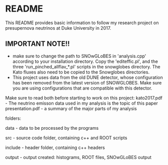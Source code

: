 # README

This README provides basic information to follow my research project on presupernova neutrinos at Duke University in 2017.

## IMPORTANT NOTE!!

- make sure to change the path to SNOwGLoBES in 'analysis.cpp' according to your installation directory. Copy the 'editeffic.pl', and the three 'run_pinched_allflav_*.pl' scripts in the snowglobes directory. The Kato fluxes also need to be copied to the Snowglobes directories.
- This project uses data from the old DUNE detector, whose configuration has been removed from the latest version of SNOWGLOBES. Make sure you are using configurations that are compatible with this detector.

Make sure to read both before starting to work on this project:
kato2017.pdf - The neutrino emisson data used in my analysis is the topic of this paper
presentation.pdf - a summary of the major parts of my analysis

folders:

data - data to be processed by the programs

src - source code folder, containing c++ and ROOT scripts

include - header folder, containing c++ headers

output - output created: histograms, ROOT files, SNOwGLoBES output

